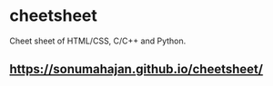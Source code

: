 # cheetsheet
Cheet sheet of HTML/CSS, C/C++ and Python.

## https://sonumahajan.github.io/cheetsheet/
